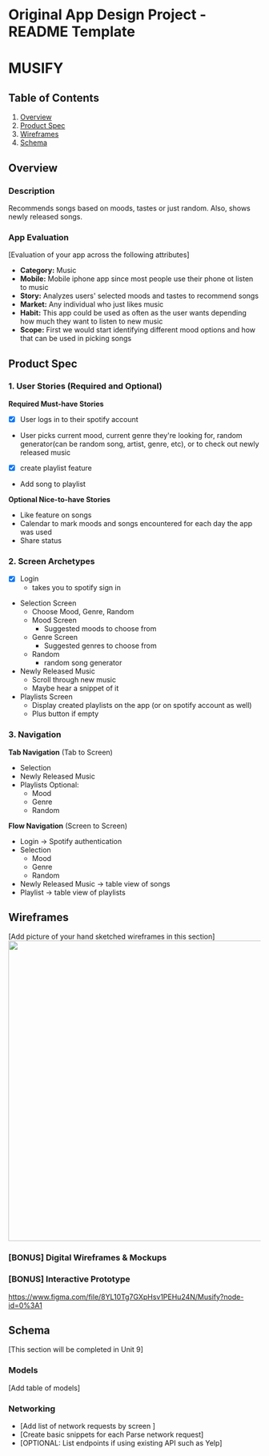 Original App Design Project - README Template
===

# MUSIFY

## Table of Contents
1. [Overview](#Overview)
1. [Product Spec](#Product-Spec)
1. [Wireframes](#Wireframes)
2. [Schema](#Schema)

## Overview
### Description
Recommends songs based on moods, tastes or just random. Also, shows newly released songs.

### App Evaluation
[Evaluation of your app across the following attributes]
- **Category:** Music
- **Mobile:** Mobile iphone app since most people use their phone ot listen to music
- **Story:** Analyzes users' selected moods and tastes to recommend songs
- **Market:** Any individual who just likes music
- **Habit:** This app could be used as often as the user wants depending how much they want to listen to new music
- **Scope:** First we would start identifying different mood options and how that can be used in picking songs

## Product Spec

### 1. User Stories (Required and Optional)

**Required Must-have Stories**

* [x] User logs in to their spotify account
* User picks current mood, current genre they're looking for, random generator(can be random song, artist, genre, etc), or to check out newly released music
* [x] create playlist feature
* Add song to playlist


**Optional Nice-to-have Stories**

* Like feature on songs
* Calendar to mark moods and songs encountered for each day the app was used
* Share status

### 2. Screen Archetypes

* [x] Login
   * takes you to spotify sign in
* Selection Screen
   * Choose Mood, Genre, Random
   * Mood Screen
      * Suggested moods to choose from
   * Genre Screen
      * Suggested genres to choose from
   * Random
      * random song generator
* Newly Released Music
   * Scroll through new music
   * Maybe hear a snippet of it
* Playlists Screen
   * Display created playlists on the app (or on spotify account as well)
   * Plus button if empty

### 3. Navigation

**Tab Navigation** (Tab to Screen)

* Selection
* Newly Released Music
* Playlists
Optional:
   * Mood
   * Genre
   * Random

**Flow Navigation** (Screen to Screen)

* Login -> Spotify authentication
* Selection
   * Mood
   * Genre
   * Random
* Newly Released Music -> table view of songs
* Playlist -> table view of playlists

## Wireframes
[Add picture of your hand sketched wireframes in this section]
<img src="YOUR_WIREFRAME_IMAGE_URL" width=600>

### [BONUS] Digital Wireframes & Mockups

### [BONUS] Interactive Prototype
https://www.figma.com/file/8YL10Tg7GXpHsv1PEHu24N/Musify?node-id=0%3A1
## Schema 
[This section will be completed in Unit 9]
### Models
[Add table of models]
### Networking
- [Add list of network requests by screen ]
- [Create basic snippets for each Parse network request]
- [OPTIONAL: List endpoints if using existing API such as Yelp]

